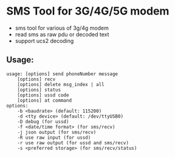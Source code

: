 SMS Tool for 3G/4G/5G modem
===================

* sms tool for various of 3g/4g modem
* read sms as raw pdu or decoded text
* support ucs2 decoding

Usage:
----------------

    usage: [options] send phoneNumber message
	    [options] recv
	    [options] delete msg_index | all
	    [options] status
	    [options] ussd code
	    [options] at command
    options:
	    -b <baudrate> (default: 115200)
	    -d <tty device> (default: /dev/ttyUSB0)
	    -D debug (for ussd)
	    -f <date/time format> (for sms/recv)
	    -j json output (for sms/recv)
	    -R use raw input (for ussd)
	    -r use raw output (for ussd and sms/recv)
	    -s <preferred storage> (for sms/recv/status)
